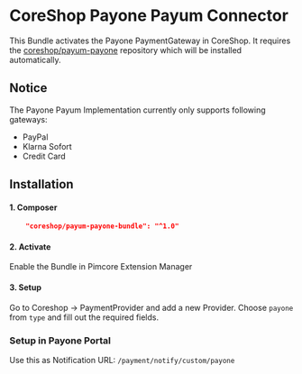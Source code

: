 # CoreShop Payone Payum Connector
This Bundle activates the Payone PaymentGateway in CoreShop.
It requires the [coreshop/payum-payone](https://github.com/coreshop/payum-payone) repository which will be installed automatically.

## Notice
The Payone Payum Implementation currently only supports following gateways:
- PayPal
- Klarna Sofort
- Credit Card

## Installation

#### 1. Composer
```json
    "coreshop/payum-payone-bundle": "^1.0"
```

#### 2. Activate
Enable the Bundle in Pimcore Extension Manager

#### 3. Setup
Go to Coreshop -> PaymentProvider and add a new Provider. Choose `payone` from `type` and fill out the required fields.

### Setup in Payone Portal

Use this as Notification URL: `/payment/notify/custom/payone`
